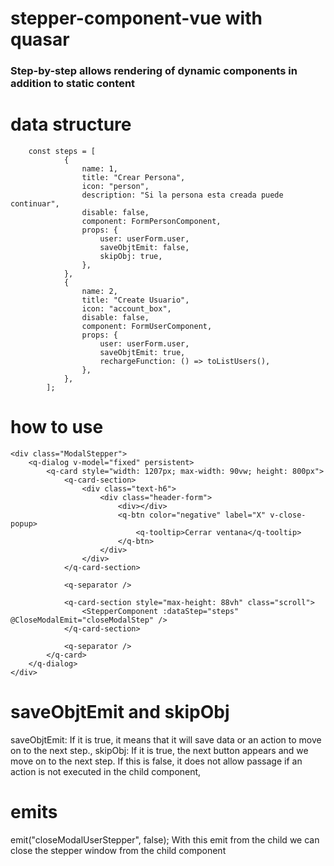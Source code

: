 # stepper-component-vue with quasar

### Step-by-step allows rendering of dynamic components in addition to static content

# data structure
```
    const steps = [
            {
                name: 1,
                title: "Crear Persona",
                icon: "person",
                description: "Si la persona esta creada puede continuar",
                disable: false,
                component: FormPersonComponent,
                props: {
                    user: userForm.user,
                    saveObjtEmit: false,
                    skipObj: true,
                },
            },
            {
                name: 2,
                title: "Create Usuario",
                icon: "account_box",
                disable: false,
                component: FormUserComponent,
                props: {
                    user: userForm.user,
                    saveObjtEmit: true,
                    rechargeFunction: () => toListUsers(),
                },
            },
        ];
```

# how to use
```
<div class="ModalStepper">
    <q-dialog v-model="fixed" persistent>
        <q-card style="width: 1207px; max-width: 90vw; height: 800px">
            <q-card-section>
                <div class="text-h6">
                    <div class="header-form">
                        <div></div>
                        <q-btn color="negative" label="X" v-close-popup>
                            <q-tooltip>Cerrar ventana</q-tooltip>
                        </q-btn>
                    </div>
                </div>
            </q-card-section>

            <q-separator />

            <q-card-section style="max-height: 88vh" class="scroll">
                <StepperComponent :dataStep="steps" @CloseModalEmit="closeModalStep" />
            </q-card-section>

            <q-separator />
        </q-card>
    </q-dialog>
</div>
```
# saveObjtEmit and skipObj
saveObjtEmit: If it is true, it means that it will save data or an action to move on to the next step.,
skipObj: If it is true, the next button appears and we move on to the next step. If this is false, it does not allow passage if an action is not executed in the child component,
# emits
emit("closeModalUserStepper", false);
With this emit from the child we can close the stepper window from the child component
